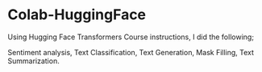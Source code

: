 # Colab-HuggingFace

Using Hugging Face Transformers Course instructions, I did the following;

Sentiment analysis, 
 Text Classification,
 Text Generation,
 Mask Filling,
 Text Summarization.
